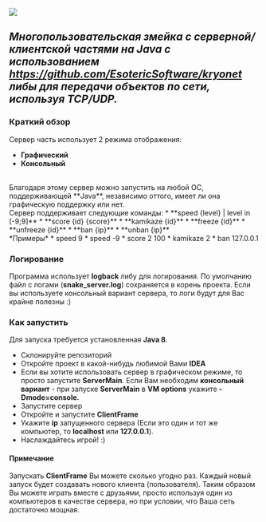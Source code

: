 ![](https://cloud.githubusercontent.com/assets/15519803/25315795/c3052110-2863-11e7-8bce-31c9f6d9a656.jpg)
## *Многопользовательская змейка с серверной/клиентской частями на Java c использованием https://github.com/EsotericSoftware/kryonet либы для передачи объектов по сети, используя TCP/UDP.*<br/>
### Краткий обзор
Сервер часть использует 2 режима отображения:
* **Графический**
* **Консольный**
<br/>
Благодаря этому сервер можно запустить на любой ОС, поддерживающей **Java**, независимо оттого, имеет ли она графическую поддержку или нет.<br/>
Сервер поддерживает следующие команды:
* **speed {level} | level in [-9;9]**
* **score {id} {score}**
* **kamikaze {id}**
* **freeze {id}**
* **unfreeze {id}**
* **ban {ip}**
* **unban {ip}**
<br/>
*Примеры*
* speed 9
* speed -9
* score 2 100
* kamikaze 2
* ban 127.0.0.1

### Логирование
Программа использует **logback** либу для логирования. По умолчанию файл с логами (**snake_server.log**) сохраняется в корень проекта. Если вы используете консольный вариант сервера, то логи будут для Вас крайне полезны :)

### Как запустить
Для запуска требуется установленная **Java 8**. 
* Склонируйте репозиторий
* Откройте проект в какой-нибудь любимой Вами **IDEA**
* Если вы хотите использовать сервер в графическом режиме, то просто запустите **ServerMain**. Если Вам необходим **консольный вариант** - при запуске **ServerMain** в **VM options** укажите **-Dmode=console.**
* Запустите сервер
* Откройте и запустите **ClientFrame**
* Укажите **ip** запущенного сервера (Если это один и тот же компьютер, то **localhost** или **127.0.0.1**). 
* Наслаждайтесь игрой! :)

#### Примечание
Запускать **ClientFrame** Вы можете сколько угодно раз. Каждый новый запуск будет создавать нового клиента (пользователя). Таким образом Вы можете играть вместе с друзьями, просто используя один из компьютеров в качестве сервера, но при условии, что Ваша сеть достаточно мощная.
